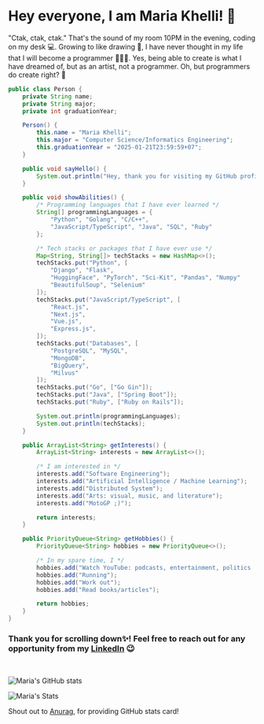 # Hey everyone, I am Maria Khelli! 👋

"Ctak, ctak, ctak." That's the sound of my room 10PM in the evening, coding on my desk 💻. Growing to like drawing 🎨, I have never thought in my life that I will become a programmer 👨🏽‍💻. Yes, being able to create is what I have dreamed of, but as an artist, not a programmer. Oh, but programmers do create right? 🤘

```java
public class Person {
    private String name;
    private String major;
    private int graduationYear;

    Person() {
        this.name = "Maria Khelli";
        this.major = "Computer Science/Informatics Engineering";
        this.graduationYear = "2025-01-21T23:59:59+07";
    }

    public void sayHello() {
        System.out.println("Hey, thank you for visiting my GitHub profile! I hope you find something in my work :)");
    }

    public void showAbilities() {
        /* Programming languages that I have ever learned */
        String[] programmingLanguages = {
            "Python", "Golang", "C/C++",
            "JavaScript/TypeScript", "Java", "SQL", "Ruby"
        };

        /* Tech stacks or packages that I have ever use */
        Map<String, String[]> techStacks = new HashMap<>();
        techStacks.put("Python", [
            "Django", "Flask",
            "HuggingFace", "PyTorch", "Sci-Kit", "Pandas", "Numpy"
            "BeautifulSoup", "Selenium"
        ]);
        techStacks.put("JavaScript/TypeScript", [
            "React.js",
            "Next.js",
            "Vue.js",
            "Express.js",
        ]);
        techStacks.put("Databases", [
            "PostgreSQL", "MySQL",
            "MongoDB",
            "BigQuery",
            "Milvus"
        ]);
        techStacks.put("Go", ["Go Gin"]);
        techStacks.put("Java", ["Spring Boot"]);
        techStacks.put("Ruby", ["Ruby on Rails"]);

        System.out.println(programmingLanguages);
        System.out.println(techStacks);
    }

    public ArrayList<String> getInterests() {
        ArrayList<String> interests = new ArrayList<>();

        /* I am interested in */
        interests.add("Software Engineering");
        interests.add("Artificial Intelligence / Machine Learning");
        interests.add("Distributed System");
        interests.add("Arts: visual, music, and literature");
        interests.add("MotoGP ;)");

        return interests;
    }

    public PriorityQueue<String> getHobbies() {
        PriorityQueue<String> hobbies = new PriorityQueue<>();

        /* In my spare time, I */
        hobbies.add("Watch YouTube: podcasts, entertainment, politics :D");
        hobbies.add("Running");
        hobbies.add("Work out");
        hobbies.add("Read books/articles");

        return hobbies;
    }
}
```

### Thank you for scrolling down✨! Feel free to reach out for any opportunity from my [LinkedIn](https://www.linkedin.com/in/khelli07/) 😉

<br>

![Maria's GitHub stats](https://github-readme-stats.vercel.app/api?username=khelli07&hide=issues,prs&count_private=true&show_icons=true&theme=swift)

![Maria's Stats](https://github-readme-stats.vercel.app/api/top-langs/?username=khelli07&layout=compact&hide=jupyter%20notebook&theme=swift)

Shout out to [Anurag](https://github.com/anuraghazra/github-readme-stats), for providing GitHub stats card!
